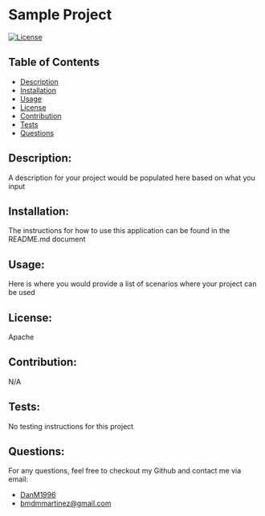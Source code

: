 # Sample Project
  
  [![License](https://img.shields.io/badge/License-Apache%202.0-blue.svg)](https://opensource.org/licenses/Apache-2.0)

  ## Table of Contents
  - [Description](#description)
  - [Installation](#installation)
  - [Usage](#usage)
  - [License](#license)
  - [Contribution](#contribution)
  - [Tests](#tests)
  - [Questions](#questions)
  
  ## Description:
  A description for your project would be populated here based on what you input

  ## Installation:
  The instructions for how to use this application can be found in the README.md document

  ## Usage:
  Here is where you would provide a list of scenarios where your project can be used

  ## License:
  Apache

  ## Contribution:
  N/A

  ## Tests:
  No testing instructions for this project

  ## Questions:
  For any questions, feel free to checkout my Github and contact me via email:
  - [DanM1996](https://github.com/DanM1996)
  - bmdmmartinez@gmail.com

